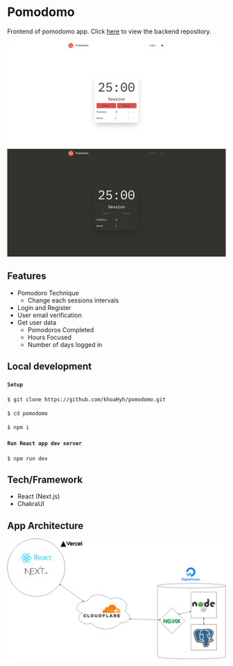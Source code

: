 # Pomodomo

Frontend of pomodomo app. Click [here](https://github.com/khoaHyh/pomodomo-api) to view the backend repository.

![demo](./public/images/app-screenshot.png)

## Features
* Pomodoro Technique
   * Change each sessions intervals
* Login and Register
* User email verification
* Get user data
   * Pomodoros Completed
   * Hours Focused
   * Number of days logged in
       

## Local development   

#### `Setup`
```shell
$ git clone https://github.com/khoaHyh/pomodomo.git

$ cd pomodomo

$ npm i
```

#### `Run React app dev server`
```shell
$ npm run dev
```

## Tech/Framework 

  * React (Next.js)
  * ChakraUI

## App Architecture

![demo](./public/images/pomodomo-architecture.png)
